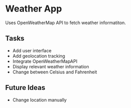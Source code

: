 # Weather App
Uses OpenWeatherMap API to fetch weather informatiton.

## Tasks
- Add user interface
- Add geolocation tracking
- Integrate OpenWeatherMapAPI
- Display relevant weather information
- Change between Celsius and Fahrenheit

## Future Ideas
- Change location manually
